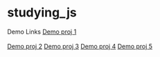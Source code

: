# studying_js
Demo Links
[Demo proj 1](http://h96046yr.beget.tech/test_1/) <br></br>
[Demo proj 2](http://h96046yr.beget.tech/lm/) 
[Demo proj 3](http://h96046yr.beget.tech/test_3/) 
[Demo proj 4](http://h96046yr.beget.tech/test_4/) 
[Demo proj 5](http://h96046yr.beget.tech/test_5/)
